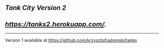 **_Tank City Version 2_**
---
**_https://tanks2.herokuapp.com/._**
---
---
Version 1 available at https://github.com/krzysztofradomski/tanks
